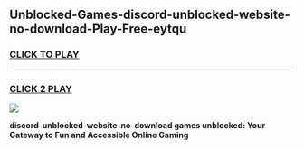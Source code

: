 
## Unblocked-Games-discord-unblocked-website-no-download-Play-Free-eytqu
<h3>
<a href="https://premium76.site?title=discord-unblocked-website-no-download&ref=23A">CLICK TO PLAY</a></h3>
<hr>

<h3>
<a href="https://premium76.site?title=discord-unblocked-website-no-download&ref=23A">CLICK 2 PLAY</a>
  
</h3>

<a href="https://premium76.site?title=discord-unblocked-website-no-download&ref=23A"><img src="https://clearcache.store/games.png"></a>


**discord-unblocked-website-no-download games unblocked: Your Gateway to Fun and Accessible Online Gaming**
